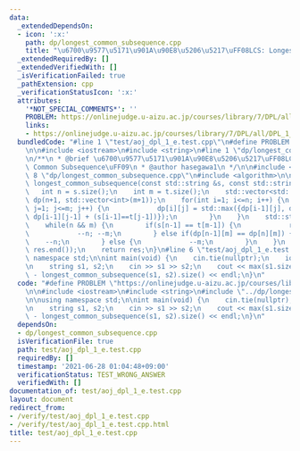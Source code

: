 ```yaml
---
data:
  _extendedDependsOn:
  - icon: ':x:'
    path: dp/longest_common_subsequence.cpp
    title: "\u6700\u9577\u5171\u901A\u90E8\u5206\u5217\uFF08LCS: Longest Common Subsequence\uFF09"
  _extendedRequiredBy: []
  _extendedVerifiedWith: []
  _isVerificationFailed: true
  _pathExtension: cpp
  _verificationStatusIcon: ':x:'
  attributes:
    '*NOT_SPECIAL_COMMENTS*': ''
    PROBLEM: https://onlinejudge.u-aizu.ac.jp/courses/library/7/DPL/all/DPL_1_E
    links:
    - https://onlinejudge.u-aizu.ac.jp/courses/library/7/DPL/all/DPL_1_E
  bundledCode: "#line 1 \"test/aoj_dpl_1_e.test.cpp\"\n#define PROBLEM \"https://onlinejudge.u-aizu.ac.jp/courses/library/7/DPL/all/DPL_1_E\"\
    \n\n#include <iostream>\n#include <string>\n#line 1 \"dp/longest_common_subsequence.cpp\"\
    \n/**\n * @brief \u6700\u9577\u5171\u901A\u90E8\u5206\u5217\uFF08LCS: Longest\
    \ Common Subsequence\uFF09\n * @author hasegawa1\n */\n\n#include <vector>\n#line\
    \ 8 \"dp/longest_common_subsequence.cpp\"\n#include <algorithm>\n\nstd::string\
    \ longest_common_subsequence(const std::string &s, const std::string &t) {\n \
    \   int n = s.size();\n    int m = t.size();\n    std::vector<std::vector<int>>\
    \ dp(n+1, std::vector<int>(m+1));\n    for(int i=1; i<=n; i++) {\n        for(int\
    \ j=1; j<=m; j++) {\n            dp[i][j] = std::max({dp[i-1][j], dp[i][j-1],\
    \ dp[i-1][j-1] + (s[i-1]==t[j-1])});\n        }\n    }\n    std::string res;\n\
    \    while(n && m) {\n        if(s[n-1] == t[m-1]) {\n            res.push_back(s[n-1]);\n\
    \            --n; --m;\n        } else if(dp[n-1][m] == dp[n][m]) {\n        \
    \    --n;\n        } else {\n            --m;\n        }\n    }\n    reverse(res.begin(),\
    \ res.end());\n    return res;\n}\n#line 6 \"test/aoj_dpl_1_e.test.cpp\"\n\nusing\
    \ namespace std;\n\nint main(void) {\n    cin.tie(nullptr);\n    ios_base::sync_with_stdio(false);\n\
    \n    string s1, s2;\n    cin >> s1 >> s2;\n    cout << max(s1.size(), s2.size())\
    \ - longest_common_subsequence(s1, s2).size() << endl;\n}\n"
  code: "#define PROBLEM \"https://onlinejudge.u-aizu.ac.jp/courses/library/7/DPL/all/DPL_1_E\"\
    \n\n#include <iostream>\n#include <string>\n#include \"../dp/longest_common_subsequence.cpp\"\
    \n\nusing namespace std;\n\nint main(void) {\n    cin.tie(nullptr);\n    ios_base::sync_with_stdio(false);\n\
    \n    string s1, s2;\n    cin >> s1 >> s2;\n    cout << max(s1.size(), s2.size())\
    \ - longest_common_subsequence(s1, s2).size() << endl;\n}\n"
  dependsOn:
  - dp/longest_common_subsequence.cpp
  isVerificationFile: true
  path: test/aoj_dpl_1_e.test.cpp
  requiredBy: []
  timestamp: '2021-06-28 01:04:48+09:00'
  verificationStatus: TEST_WRONG_ANSWER
  verifiedWith: []
documentation_of: test/aoj_dpl_1_e.test.cpp
layout: document
redirect_from:
- /verify/test/aoj_dpl_1_e.test.cpp
- /verify/test/aoj_dpl_1_e.test.cpp.html
title: test/aoj_dpl_1_e.test.cpp
---
```

